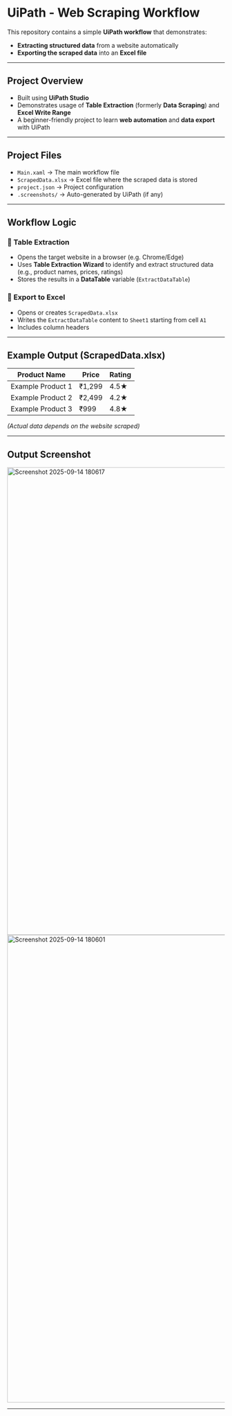 # UiPath - Web Scraping Workflow

This repository contains a simple **UiPath workflow** that demonstrates:
- **Extracting structured data** from a website automatically
- **Exporting the scraped data** into an **Excel file**

---

## Project Overview
- Built using **UiPath Studio**
- Demonstrates usage of **Table Extraction** (formerly **Data Scraping**) and **Excel Write Range**
- A beginner-friendly project to learn **web automation** and **data export** with UiPath

---

## Project Files
- `Main.xaml` → The main workflow file
- `ScrapedData.xlsx` → Excel file where the scraped data is stored
- `project.json` → Project configuration
- `.screenshots/` → Auto-generated by UiPath (if any)

---

## Workflow Logic

### 🔹 Table Extraction
- Opens the target website in a browser (e.g. Chrome/Edge)
- Uses **Table Extraction Wizard** to identify and extract structured data (e.g., product names, prices, ratings)
- Stores the results in a **DataTable** variable (`ExtractDataTable`)

### 🔹 Export to Excel
- Opens or creates `ScrapedData.xlsx`
- Writes the `ExtractDataTable` content to `Sheet1` starting from cell `A1`
- Includes column headers

---

## Example Output (ScrapedData.xlsx)

| Product Name         | Price    | Rating |
|----------------------|--------- |------- |
| Example Product 1    | ₹1,299   | 4.5★   |
| Example Product 2    | ₹2,499   | 4.2★   |
| Example Product 3    | ₹999     | 4.8★   |

*(Actual data depends on the website scraped)*

---

## Output Screenshot
<img width="1920" height="1080" alt="Screenshot 2025-09-14 180617" src="https://github.com/user-attachments/assets/153ec679-105d-4556-8f16-7d3a121f381b" />
<img width="1920" height="1080" alt="Screenshot 2025-09-14 180601" src="https://github.com/user-attachments/assets/95be015a-62b6-4abc-8f9f-cd0ae9498df5" />

---




